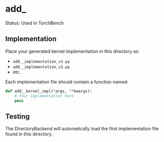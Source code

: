# add_

Status: Used in TorchBench

## Implementation

Place your generated kernel implementation in this directory as:
- `add__implementation_v1.py`
- `add__implementation_v2.py`
- etc.

Each implementation file should contain a function named:
```python
def add__kernel_impl(*args, **kwargs):
    # Your implementation here
    pass
```

## Testing

The DirectoryBackend will automatically load the first implementation file found in this directory.
